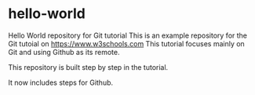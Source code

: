 # hello-world
Hello World repository for Git tutorial
This is an example repository for the Git tutoial on https://www.w3schools.com
This tutorial focuses mainly on Git and using Github as its remote. 

This repository is built step by step in the tutorial.

It now includes steps for Github.
